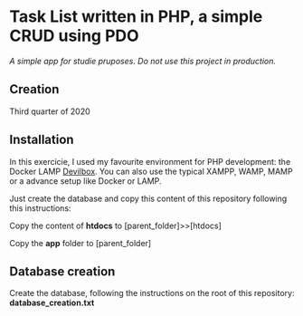 # Task List written in PHP, a simple CRUD using PDO
*A simple app for studie pruposes. Do not use this project in production.*

## Creation
Third quarter of 2020

## Installation
In this exercicie, I used my favourite environment for PHP development: the Docker LAMP [Devilbox](https://devilbox.readthedocs.io/). 
You can also use the typical XAMPP, WAMP, MAMP or a advance setup like Docker or LAMP.

Just create the database and copy this content of this repository following this instructions:

Copy the content of **htdocs** to [parent_folder]>>[htdocs]

Copy the **app** folder to [parent_folder]


## Database creation
Create the database, following the instructions on the root of this repository: **database_creation.txt**
